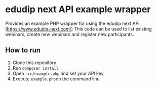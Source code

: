 # edudip next API example wrapper

Provides an example PHP wrapper for using the edudip next API (https://www.edudip-next.com/)
This code can be used to list existing webinars, create new webinars and register new participants.

## How to run

1. Clone this repository
2. Run `composer install`
3. Open `src/example.php` and set your API key
4. Execute `example.php`on the command line

